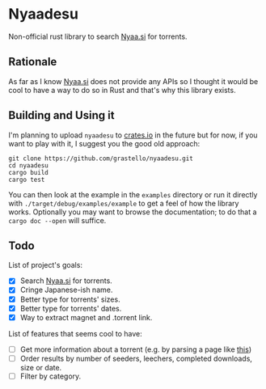 # Nyaadesu
Non-official rust library to search [Nyaa.si](https://nyaa.si) for torrents.

## Rationale
As far as I know [Nyaa.si](https://nyaa.si) does not provide any APIs so I thought it would be cool to have a way to do so in Rust and that's why this library exists.

## Building and Using it
I'm planning to upload `nyaadesu` to [crates.io](https://crates.io) in the future but for now, if you want to play with it, I suggest you the good old approach:

```
git clone https://github.com/grastello/nyaadesu.git
cd nyaadesu
cargo build
cargo test
```

You can then look at the example in the `examples` directory or run it directly with `./target/debug/examples/example` to get a feel of how the library works. Optionally you may want to browse the documentation; to do that a `cargo doc --open` will suffice.

## Todo
List of project's goals:

- [X] Search [Nyaa.si](https://nyaa.si) for torrents.
- [X] Cringe Japanese-ish name.
- [X] Better type for torrents' sizes.
- [X] Better type for torrents' dates.
- [X] Way to extract magnet and .torrent link.

List of features that seems cool to have:
- [ ] Get more information about a torrent (e.g. by parsing a page like [this](https://nyaa.si/view/644786))
- [ ] Order results by number of seeders, leechers, completed downloads, size or date.
- [ ] Filter by category.
